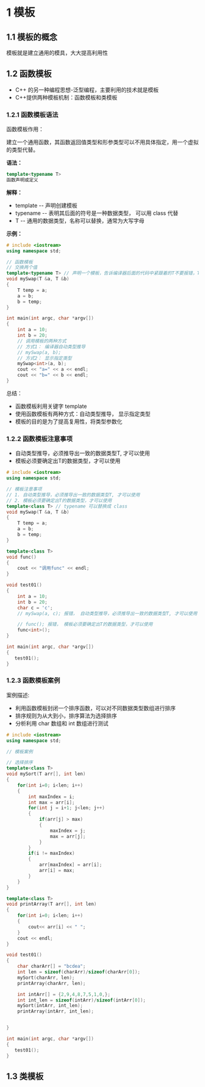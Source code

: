 # 1 模板

## 1.1 模板的概念

模板就是建立通用的模具，大大提高利用性

## 1.2 函数模板

- C++ 的另一种编程思想-泛型编程，主要利用的技术就是模板
- C++提供两种模板机制：函数模板和类模板

### 1.2.1 函数模板语法

函数模板作用：

建立一个通用函数，其函数返回值类型和形参类型可以不用具体指定，用一个虚拟的类型代替。

**语法：**

```cpp
template<typename T>
函数声明或定义
```

**解释：**

- template -- 声明创建模板
- typename -- 表明其后面的符号是一种数据类型， 可以用 class 代替
- T -- 通用的数据类型，名称可以替换，通常为大写字母

**示例：**

```cpp
# include <iostream>
using namespace std;

// 函数模板
// 交换两个值
template<typename T> // 声明一个模板，告诉编译器后面的代码中紧跟着的T不要报错，T是一个通用数据类型
void mySwap(T &a, T &b)
{
    T temp = a;
    a = b;
    b = temp;
}

int main(int argc, char *argv[])
{
    int a = 10;
    int b = 20;
    // 调用模板的两种方式
    // 方式1： 编译器自动类型推导
    // mySwap(a, b);
    // 方式2： 显示指定类型
    mySwap<int>(a, b);
    cout << "a=" << a << endl;
    cout << "b=" << b << endl;
}
```

总结：

- 函数模板利用关键字 template
- 使用函数模板有两种方式：自动类型推导， 显示指定类型
- 模板的目的是为了提高复用性，将类型参数化

### 1.2.2 函数模板注意事项

- 自动类型推导，必须推导出一致的数据类型T, 才可以使用
- 模板必须要确定出T的数据类型，才可以使用

```cpp
# include <iostream>
using namespace std;

// 模板注意事项
// 1. 自动类型推导，必须推导出一致的数据类型T, 才可以使用
// 2. 模板必须要确定出T的数据类型，才可以使用 
template<class T> // typename 可以替换成 class
void mySwap(T &a, T &b)
{
    T temp = a;
    a = b;
    b = temp;
}

template<class T>
void func()
{
    cout << "调用func" << endl;
}

void test01()
{
    int a = 10;
    int b = 20;
    char c = 'c';
    // mySwap(a, c); 报错， 自动类型推导，必须推导出一致的数据类型T, 才可以使用

    // func(); 报错， 模板必须要确定出T的数据类型，才可以使用 
    func<int>();
}

int main(int argc, char *argv[])
{
   test01();
}
```

### 1.2.3 函数模板案例

案例描述:

- 利用函数模板封闭一个排序函数，可以对不同数据类型数组进行排序
- 排序规则为从大到小，排序算法为选择排序
- 分析利用 char 数组和 int 数组进行测试

```cpp
# include <iostream>
using namespace std;

// 模板案例

// 选择排序
template<class T>
void mySort(T arr[], int len)
{
    for(int i=0; i<len; i++)
    {
        int maxIndex = i;
        int max = arr[i];
        for(int j = i+1; j<len; j++)
        {
            if(arr[j] > max)
            {
                maxIndex = j;
                max = arr[j];
            }
        }
        if(i != maxIndex)
        {
            arr[maxIndex] = arr[i];
            arr[i] = max;
        }
    }
}

template<class T>
void printArray(T arr[], int len)
{
    for(int i=0; i<len; i++)
    {
        cout<< arr[i] << " ";
    }
    cout << endl;
}

void test01()
{
    char charArr[] = "bcdea";
    int len = sizeof(charArr)/sizeof(charArr[0]);
    mySort(charArr, len);
    printArray(charArr, len);

    int intArr[] = {2,9,4,8,7,5,1,0,};
    int int_len = sizeof(intArr)/sizeof(intArr[0]);
    mySort(intArr, int_len);
    printArray(intArr, int_len);


}

int main(int argc, char *argv[])
{
   test01();
}
```







## 1.3 类模板



